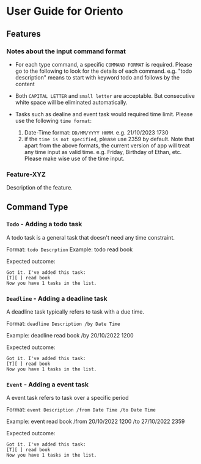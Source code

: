 # User Guide for Oriento

## Features 

### Notes about the input command format

- For each type command, a specific `COMMAND FORMAT` is required. Please go to the following to look for the details of each command.
  e.g. "todo description" means to start with keyword todo and follows by the content


- Both `CAPITAL LETTER` and `small letter` are acceptable. But consecutive white space will be eliminated automatically.

- Tasks such as dealine and event task would required time limit. Please use the following `time format`:
  1. Date-Time format: `DD/MM/YYYY HHMM`. e.g. 21/10/2023 1730
  2. if the `time is not specified`, please use 2359 by default.
  Note that apart from the above formats, the current version of app will treat any time input as valid time.
  e.g. Friday, Birthday of Ethan, etc. Please make wise use of the time input.

### Feature-XYZ

Description of the feature.

## Command Type

### `Todo` - Adding a todo task

A todo task is a general task that doesn't need any time constraint.

Format: `todo Descrption`
Example: todo read book

Expected outcome:

```
Got it. I've added this task:
[T][ ] read book
Now you have 1 tasks in the list.
```

### `Deadline` - Adding a deadline task

A deadline task typically refers to task with a due time.

Format: `deadline Description /by Date Time`

Example: deadline read book /by 20/10/2022 1200

Expected outcome:

```
Got it. I've added this task:
[T][ ] read book
Now you have 1 tasks in the list.
```

### `Event` - Adding a event task

A event task refers to task over a specific period

Format: `event Description /from Date Time /to Date Time`

Example: event read book /from 20/10/2022 1200 /to 27/10/2022 2359

Expected outcome:

```
Got it. I've added this task:
[T][ ] read book
Now you have 1 tasks in the list.
```
